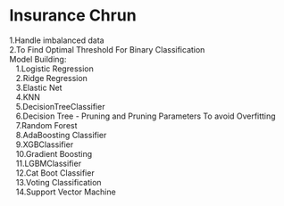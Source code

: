 # Insurance Chrun
  1.Handle imbalanced data<br>
  2.To Find Optimal Threshold For Binary Classification<br>
  Model Building: <br>
      &nbsp;&nbsp; 1.Logistic Regression<br>
      &nbsp;&nbsp; 2.Ridge Regression<br>
      &nbsp;&nbsp; 3.Elastic Net<br>
      &nbsp;&nbsp; 4.KNN<br>
      &nbsp;&nbsp; 5.DecisionTreeClassifier<br>
      &nbsp;&nbsp; 6.Decision Tree - Pruning and Pruning Parameters To avoid Overfitting<br>
      &nbsp;&nbsp; 7.Random Forest<br>
      &nbsp;&nbsp; 8.AdaBoosting Classifier<br>
      &nbsp;&nbsp; 9.XGBClassifier<br>
      &nbsp;&nbsp; 10.Gradient Boosting<br>
      &nbsp;&nbsp; 11.LGBMClassifier<br>
      &nbsp;&nbsp; 12.Cat Boot Classifier<br>
      &nbsp;&nbsp; 13.Voting Classification<br>
      &nbsp;&nbsp; 14.Support Vector Machine<br>
